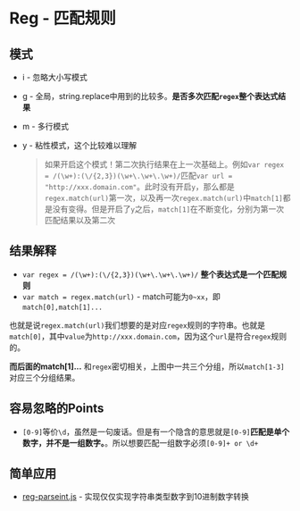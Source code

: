 # Reg - 匹配规则

## 模式

* i - 忽略大小写模式
* g - 全局，string.replace中用到的比较多。**是否多次匹配`regex`整个表达式结果**
* m - 多行模式
* y - 粘性模式，这个比较难以理解

   > 如果开启这个模式！第二次执行结果在上一次基础上。例如`var regex = /(\w+):(\/{2,3})(\w+\.\w+\.\w+)/`匹配`var url = "http://xxx.domain.com"`。此时没有开启`y`，那么都是`regex.match(url)`第一次，以及再一次`regex.match(url)`中`match[1]`都是没有变得。但是开启了`y`之后，`match[1]`在不断变化，分别为第一次匹配结果以及第二次


## 结果解释

* `var regex = /(\w+):(\/{2,3})(\w+\.\w+\.\w+)/` **整个表达式是一个匹配规则**
* `var match = regex.match(url)` - match可能为`0~xx`，即`match[0],match[1]...`

也就是说`regex.match(url)`我们想要的是对应`regex`规则的字符串。也就是`match[0]`，其中`value`为`http://xxx.domain.com`，因为这个`url`是符合`regex`规则的。

**而后面的match[1]...** 和`regex`密切相关，上图中一共三个分组，所以`match[1-3]`对应三个分组结果。

## 容易忽略的Points

* `[0-9]`等价`\d`，虽然是一句废话。但是有一个隐含的意思就是`[0-9]`**匹配是单个数字，并不是一组数字。**。所以想要匹配一组数字必须`[0-9]+ or \d+`

## 简单应用

* [reg-parseint.js]() - 实现仅仅实现字符串类型数字到10进制数字转换